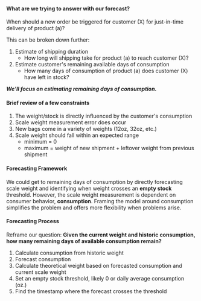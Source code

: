 #### What are we trying to answer with our forecast?
When should a new order be triggered for customer (X) for just-in-time delivery of product (a)?

This can be broken down further:

1. Estimate of shipping duration
    - How long will shipping take for product (a) to reach customer (X)?
2. Estimate customer's remaining available days of consumption
    - How many days of consumption of product (a) does customer (X) have left in stock?

**_We'll focus on estimating remaining days of consumption._**

#### Brief review of a few constraints
1. The weight/stock is directly influenced by the customer's consumption
2. Scale weight measurement error does occur
3. New bags come in a variety of weights (12oz, 32oz, etc.)
4. Scale weight should fall within an expected range
    - minimum = 0
    - maximum = weight of new shipment + leftover weight from previous shipment

#### Forecasting Framework
We could get to remaining days of consumption by directly forecasting scale weight
 and identifying when weight crosses an **empty stock** threshold.
However, the scale weight measurement is dependent on consumer behavior, **consumption**.
Framing the model around consumption simplifies the problem and offers more flexibility when problems arise.

#### Forecasting Process
Reframe our question:
**Given the current weight and historic consumption, how many remaining days of available consumption remain?**

1. Calculate consumption from historic weight
2. Forecast consumption
3. Calculate theoretical weight based on forecasted consumption and current scale weight
3. Set an empty stock threshold, likely 0 or daily average consumption (oz.)
4. Find the timestamp where the forecast crosses the threshold
